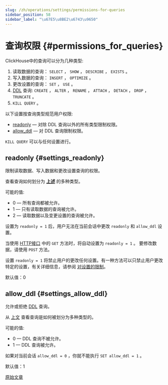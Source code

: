 ```yaml
---
slug: /zh/operations/settings/permissions-for-queries
sidebar_position: 58
sidebar_label: "\u67E5\u8BE2\u6743\u9650"
---
```


# 查询权限 {#permissions_for_queries}

ClickHouse中的查询可以分为几种类型:

1.  读取数据的查询： `SELECT` ， `SHOW` ， `DESCRIBE` ， `EXISTS` 。
2.  写入数据的查询： `INSERT` ， `OPTIMIZE` 。
3.  更改设置的查询： `SET` ， `USE` 。
4.  [DDL](https://zh.wikipedia.org/zh-cn/数据定义语言) 查询: `CREATE` ， `ALTER` ， `RENAME` ， `ATTACH` ， `DETACH` ， `DROP` ， `TRUNCATE` 。
5.  `KILL QUERY` 。

以下设置按查询类型规范用户权限:

-   [readonly](#settings_readonly) — 对除 DDL 查询以外的所有类型限制权限。
-   [allow_ddl](#settings_allow_ddl) —  对 DDL 查询限制权限。

`KILL QUERY` 可以与任何设置进行。

## readonly {#settings_readonly}

限制读取数据、写入数据和更改设置查询的权限。

查看查询如何划分为 **[上述](#permissions_for_queries)** 的多种类型。

可能的值:

-   0 — 所有查询都被允许。
-   1 — 只有读取数据的查询被允许。
-   2 — 读取数据以及变更设置的查询被允许。

设置为 `readonly = 1` 后，用户无法在当前会话中更改 `readonly` 和 `allow_ddl` 设置。

当使用 [HTTP接口](../../interfaces/http.md) 中的 `GET` 方法时，将自动设置为 `readonly = 1` 。 要修改数据，请使用 `POST` 方法。

设置 `readonly = 1` 将禁止用户的更改任何设置。有一种方法可以只禁止用户更改特定的设置，有关详细信息，请参阅 [对设置的限制](constraints-on-settings.md)。

默认值：0

## allow_ddl {#settings_allow_ddl}

允许或拒绝 [DDL](https://zh.wikipedia.org/zh-cn/数据定义语言) 查询。

从 [上文](#permissions_for_queries) 查看查询是如何被划分为多种类型的。

可能的值:

-   0 — DDL 查询不被允许。
-   1 — DDL 查询被允许。

如果对当前会话 `allow_ddl = 0` ，你就不能执行 `SET allow_ddl = 1` 。

默认值：1

[原始文章](https://clickhouse.com/docs/en/operations/settings/permissions_for_queries/) <!--hide-->

